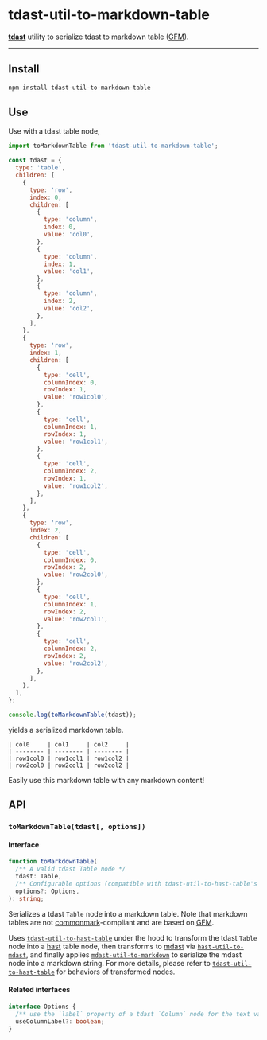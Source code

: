 # tdast-util-to-markdown-table

[**tdast**][tdast] utility to serialize tdast to markdown table ([GFM][]).

---

## Install

```sh
npm install tdast-util-to-markdown-table
```

## Use

Use with a tdast table node,

```js
import toMarkdownTable from 'tdast-util-to-markdown-table';

const tdast = {
  type: 'table',
  children: [
    {
      type: 'row',
      index: 0,
      children: [
        {
          type: 'column',
          index: 0,
          value: 'col0',
        },
        {
          type: 'column',
          index: 1,
          value: 'col1',
        },
        {
          type: 'column',
          index: 2,
          value: 'col2',
        },
      ],
    },
    {
      type: 'row',
      index: 1,
      children: [
        {
          type: 'cell',
          columnIndex: 0,
          rowIndex: 1,
          value: 'row1col0',
        },
        {
          type: 'cell',
          columnIndex: 1,
          rowIndex: 1,
          value: 'row1col1',
        },
        {
          type: 'cell',
          columnIndex: 2,
          rowIndex: 1,
          value: 'row1col2',
        },
      ],
    },
    {
      type: 'row',
      index: 2,
      children: [
        {
          type: 'cell',
          columnIndex: 0,
          rowIndex: 2,
          value: 'row2col0',
        },
        {
          type: 'cell',
          columnIndex: 1,
          rowIndex: 2,
          value: 'row2col1',
        },
        {
          type: 'cell',
          columnIndex: 2,
          rowIndex: 2,
          value: 'row2col2',
        },
      ],
    },
  ],
};

console.log(toMarkdownTable(tdast));
```

yields a serialized markdown table.

```
| col0     | col1     | col2     |
| -------- | -------- | -------- |
| row1col0 | row1col1 | row1col2 |
| row2col0 | row2col1 | row2col2 |
```

Easily use this markdown table with any markdown content!

## API

### `toMarkdownTable(tdast[, options])`

#### Interface
```ts
function toMarkdownTable(
  /** A valid tdast Table node */
  tdast: Table,
  /** Configurable options (compatible with tdast-util-to-hast-table's options) */
  options?: Options,
): string;
```

Serializes a tdast `Table` node into a markdown table.  Note that markdown tables are not [commonmark][]-compliant and are based on [GFM][].

Uses [`tdast-util-to-hast-table`][tdast-util-to-hast-table] under the hood to transform the tdast `Table` node into a [hast][] table node, then transforms to [mdast][] via [`hast-util-to-mdast`][hast-util-to-mdast], and finally applies [`mdast-util-to-markdown`][mdast-util-to-markdown] to serialize the mdast node into a markdown string.  For more details, please refer to [`tdast-util-to-hast-table`][tdast-util-to-hast-table] for behaviors of transformed nodes.


#### Related interfaces
```ts
interface Options {
  /** use the `label` property of a tdast `Column` node for the text value of a hast thead node. */
  useColumnLabel?: boolean;
}
```

<!-- Definitions -->
[commonmark]: https://commonmark.org/
[hast]: https://github.com/syntax-tree/hast
[hast-util-to-mdast]: https://github.com/syntax-tree/hast-util-to-mdast
[gfm]: https://github.github.com/gfm/
[hastscript]: https://github.com/syntax-tree/hastscript
[mdast]: https://github.com/syntax-tree/mdast
[mdast-util-to-markdown]: https://github.com/syntax-tree/mdast-util-to-markdown
[tdast]: https://github.com/tdast/tdast
[tdast-util-to-hast-table]: https://github.com/tdast/tdast-util-to-hast-table
[tdastscript]: https://github.com/tdast/tdastscript
